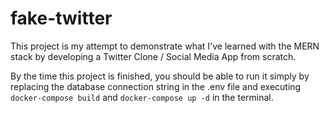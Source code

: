 # fake-twitter
This project is my attempt to demonstrate what I've learned with the MERN stack by developing a Twitter Clone / Social Media App from scratch. 

By the time this project is finished, you should be able to run it simply by replacing the database connection string in the .env file and executing ```docker-compose build``` and ```docker-compose up -d``` in the terminal. 
